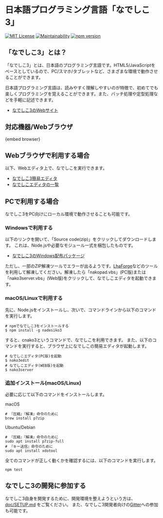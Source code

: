 # 日本語プログラミング言語「なでしこ3」

[![MIT License](https://img.shields.io/badge/license-MIT-blue.svg?style=flat)](LICENSE) [![Maintainability](https://api.codeclimate.com/v1/badges/5572db59aa6164217d30/maintainability)](https://codeclimate.com/github/kujirahand/nadesiko3/maintainability) [![npm version](https://badge.fury.io/js/nadesiko3.svg)](https://badge.fury.io/js/nadesiko3)

## 「なでしこ3」とは？

「なでしこ3」とは、日本語のプログラミング言語です。HTML5/JavaScriptをベースとしているので、PC/スマホ/タブレットなど、さまざまな環境で動作させることができます。

日本語プログラミング言語は、読みやすく理解しやすいのが特徴で、初めてでも楽しくプログラミングを覚えることができます。また、バッチ処理や定型処理などを手軽に記述できます。

- [なでしこ3のWebサイト](https://nadesi.com/doc3/)

## 対応機器/Webブラウザ

{embed browser}

## Webブラウザで利用する場合

以下、Webエディタ上で、なでしこを実行できます。

- [なでしこ3簡易エディタ](https://nadesi.com/doc3/go.php?10)
- [なでしこエディタの一覧](https://nadesi.com/doc3/go.php?282)

## PCで利用する場合

なでしこ3をPC向けにローカル環境で動作させることも可能です。

### Windowsで利用する

以下のリンクを開いて、「Source code(zip)」をクリックしてダウンロードします。
これは、Node.jsや必要なモジュール一式を梱包したものです。

- [なでしこ3のWindows配布パッケージ](https://github.com/kujirahand/nadesiko3win32/releases)

ただし、一部のZIP解凍ツールでエラーが出るようです。[LhaForge](https://forest.watch.impress.co.jp/library/software/lhaforge/)などのツールを利用して解凍してください。解凍したら「nakopad.vbs」(PC版)または「nako3server.vbs」(Web版)をクリックして、なでしこエディタを起動できます。

### macOS/Linuxで利用する

先に、Node.jsをインストールし、次いで、コマンドラインから以下のコマンドを実行します。

```
# npmでなでしこ3をインストールする
$ npm install -g nadesiko3
```

すると、cnako3というコマンドで、なでしこを利用できます。
また、以下のコマンドを実行すると、ブラウザ上になでしこの簡易エディタが起動します。

```
# なでしこエディタ(PC版)を起動
$ nako3edit
# なでしこエディタ(WEB版)を起動
$ nako3server
```

### 追加インストール(macOS/Linux)

必要に応じて以下のコマンドをインストールします。

macOS

```
# 『圧縮』『解凍』命令のために
brew install p7zip
```

Ubuntu/Debian

```
# 『圧縮』『解凍』命令のために
sudo apt install p7zip-full
# 『キー送信』命令のために
sudo apt install xdotool
```

全てのコマンドが正しく動くかを確認するには、以下のコマンドを実行します。

```
npm test
```

## なでしこ3の開発に参加する

なでしこ3自身を開発するために、開発環境を整えようという方は、 [doc/SETUP.md](doc/SETUP.md) をご覧ください。
また、なでしこ3開発者向けの[Gitter](https://gitter.im/nadesiko3/community)への参加も可能です。

